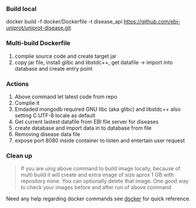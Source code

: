 ### Build local 
docker build -f docker/Dockerfile -t disease_api https://github.com/ebi-uniprot/uniprot-disease.git

### Multi-build Dockerfile
1. complie source code and create target jar
1. copy jar file, install glibc and libstdc++, get datafile -> import into database and create entry point

### Actions
1. Above command let latest code from repo
1. Complie it
1. Emdaded mongodb required GNU libc (aka glibc) and libstdc++ also setting C.UTF-8 locale as default
1. Get current lastest datafile from EBI file server for diseases
1. create database and import data in to database from file
1. Removing disease data file
1. expose port 8080 inside container to listen and entertain user request

### Clean up
> If you are uing above command to build image locally, because of multi build it will create and extra image of size aprox 1 GB with repository none. You can optionally delete that image. One good way to check your images before and after run of above command

Need any help regarding docker commands see [docker](https://github.com/rizwan-ishtiaq/wiki/blob/master/commands/docker.txt) for quick reference.

